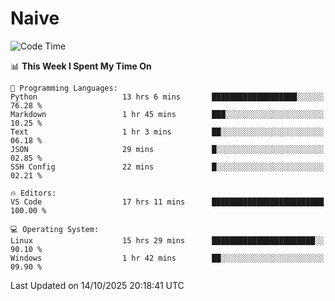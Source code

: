 # Naive
<!-- ## 日拱一卒，功不唐捐 -->
<!-- [![GitHub Streak](https://streak-stats.demolab.com/?user=XiaoXKKK)](https://git.io/streak-stats) -->
<!--START_SECTION:waka-->
![Code Time](http://img.shields.io/badge/Code%20Time-827%20hrs-blue)

📊 **This Week I Spent My Time On** 

```text
💬 Programming Languages: 
Python                   13 hrs 6 mins       ███████████████████░░░░░░   76.28 % 
Markdown                 1 hr 45 mins        ███░░░░░░░░░░░░░░░░░░░░░░   10.25 % 
Text                     1 hr 3 mins         ██░░░░░░░░░░░░░░░░░░░░░░░   06.18 % 
JSON                     29 mins             █░░░░░░░░░░░░░░░░░░░░░░░░   02.85 % 
SSH Config               22 mins             █░░░░░░░░░░░░░░░░░░░░░░░░   02.21 % 

🔥 Editors: 
VS Code                  17 hrs 11 mins      █████████████████████████   100.00 % 

💻 Operating System: 
Linux                    15 hrs 29 mins      ███████████████████████░░   90.10 % 
Windows                  1 hr 42 mins        ██░░░░░░░░░░░░░░░░░░░░░░░   09.90 % 
```


 Last Updated on 14/10/2025 20:18:41 UTC
<!--END_SECTION:waka-->
